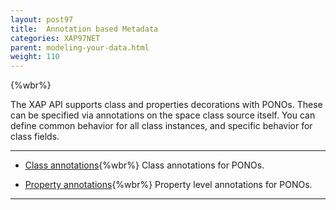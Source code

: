 ```yaml
---
layout: post97
title:  Annotation based Metadata
categories: XAP97NET
parent: modeling-your-data.html
weight: 110
---
```


{%wbr%}

The XAP API supports class  and properties decorations with PONOs. These can be specified via annotations on the space class source itself. You can define common behavior for all class instances, and specific behavior for class fields.

<hr/>


- [Class annotations](./pono-class-annotations.html){%wbr%}
Class annotations for PONOs.


- [Property annotations](./pono-attribute-annotations.html){%wbr%}
Property level annotations for PONOs.

<hr/>